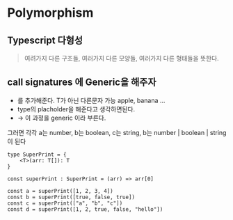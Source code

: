 # Polymorphism

## Typescript 다형성

> 여려가지 다른 구조들, 여러가지 다른 모양들, 여러가지 다른 형태들을 뜻한다.

## call signatures 에 Generic을 해주자

- <T> 를 추가해준다. T가 아닌 다른문자 가능 apple, banana ...
- type의 placholder을 해준다고 생각하면된다.
- <T> → 이 과정을 generic 이라 부른다.

그러면 각각 a는 number, b는 boolean, c는 string, b는 number | boolean | string 이 된다

```tsx
type SuperPrint = {
	<T>(arr: T[]): T
}

const superPrint : SuperPrint = (arr) => arr[0]

const a = superPrint([1, 2, 3, 4])
const b = superPrint([true, false, true])
const c = superPrint(["a", "b", "c"])
const d = superPrint([1, 2, true, false, "hello"])
```